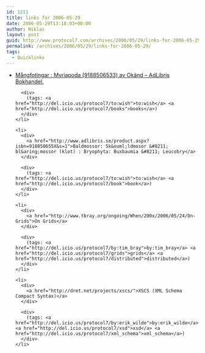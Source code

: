 ```yaml
---
id: 1211
title: links for 2006-05-29
date: 2006-05-29T13:18:03+00:00
author: Niklas
layout: post
guid: http://www.protocol7.com/archives/2006/05/29/links-for-2006-05-29/
permalink: /archives/2006/05/29/links-for-2006-05-29/
tags:
  - Quicklinks
---
```

<div class='microid-8e06b215544fdeab3ece63559b675cf9c1416593'>
  <ul>
    <li>
      <div>
        <a href="http://www.adlibris.se/product.aspx?isbn=9188506533&s=1">M&aring;ngfotingar : Myriapoda (9188506533) av Ok&auml;nd &#8211; AdLibris Bokhandel.</a>
      </div>
      
      <div>
        (tags: <a href="http://del.icio.us/protocol7/to:wish">to:wish</a> <a href="http://del.icio.us/protocol7/books">books</a>)
      </div>
    </li>
    
    <li>
      <div>
        <a href="http://www.adlibris.se/product.aspx?isbn=918850655X&s=1">Baldmossor: Sk&ouml;ldmosor &#8211; bl&aring;mossor (klot) : Bryophyta: Buxbaumia &#8211; Leucobry</a>
      </div>
      
      <div>
        (tags: <a href="http://del.icio.us/protocol7/to:wish">to:wish</a> <a href="http://del.icio.us/protocol7/book">book</a>)
      </div>
    </li>
    
    <li>
      <div>
        <a href="http://www.tbray.org/ongoing/When/200x/2006/05/24/On-Grids">On Grids</a>
      </div>
      
      <div>
        (tags: <a href="http://del.icio.us/protocol7/by:tim_bray">by:tim_bray</a> <a href="http://del.icio.us/protocol7/grids">grids</a> <a href="http://del.icio.us/protocol7/distributed">distributed</a>)
      </div>
    </li>
    
    <li>
      <div>
        <a href="http://dret.net/projects/xscs/">XSCS (XML Schema Compact Syntax)</a>
      </div>
      
      <div>
        (tags: <a href="http://del.icio.us/protocol7/by:erik_wilde">by:erik_wilde</a> <a href="http://del.icio.us/protocol7/xsd">xsd</a> <a href="http://del.icio.us/protocol7/xml_schema">xml_schema</a>)
      </div>
    </li>
  </ul>
</div>
